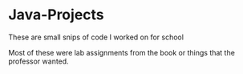 # Java-Projects
These are small snips of code I worked on for school

Most of these were lab assignments from the book or things that the professor wanted.

